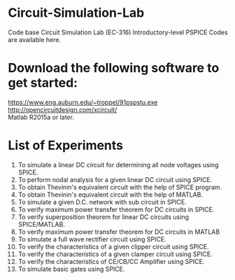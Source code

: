 # Circuit-Simulation-Lab
Code base Circuit Simulation Lab (EC-316) 
Introductory-level PSPICE Codes are available here.

# Download the following software to get started: 
https://www.eng.auburn.edu/~troppel/91pspstu.exe        
http://opencircuitdesign.com/xcircuit/        
Matlab R2015a or later.

# List of Experiments
1. To simulate a linear DC circuit for determining all node voltages using SPICE.
2. To perform nodal analysis for a given linear DC circuit using SPICE.
3. To obtain Thevinin's equivalent circuit with the help of SPICE program.
4. To obtain Thevinin's equivalent circuit with the help of MATLAB.
5. To simulate a given D.C. network with sub circuit in SPICE.
6. To verify maximum power transfer theorem for DC circuits in SPICE.
7. To verify superposition theorem for linear DC circuits using SPICE/MATLAB.
8. To verify maximum power transfer theorem for DC circuits in MATLAB
9. To simulate a full wave rectifier circuit using SPICE.
10. To verify the characteristics of a given clipper circuit using SPICE.
11. To verify the characteristics of a given clamper circuit using SPICE.
12. To verify the characteristics of CE/CB/CC Amplifier using SPICE.
13. To simulate basic gates using SPICE.
